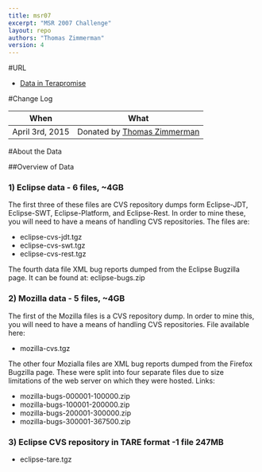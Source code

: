 ```yaml
---
title: msr07
excerpt: "MSR 2007 Challenge"
layout: repo
authors: "Thomas Zimmerman"
version: 4
---
```


#URL

 * [Data in Terapromise](https://terapromise.csc.ncsu.edu:8443/svn/repo/other/msr07)

#Change Log

When | What
---- | ----
April 3rd, 2015 | Donated by [Thomas Zimmerman](/repo/people/data-donors/promise4.html)

#About the Data

##Overview of Data

### 1) Eclipse data - 6 files, ~4GB
The first three of these files are CVS repository dumps form Eclipse-JDT, Eclipse-SWT, Eclipse-Platform, and Eclipse-Rest. In order to mine these, you will need to have a means of handling CVS repositories. The files are: 

 * eclipse-cvs-jdt.tgz
 * eclipse-cvs-swt.tgz
 * eclipse-cvs-rest.tgz

The fourth data file XML bug reports dumped from the Eclipse Bugzilla page. It can be found at:
eclipse-bugs.zip

### 2) Mozilla data - 5 files, ~4GB
The first of the Mozilla files is a CVS repository dump. In order to mine this, you will need to have a means of handling CVS repositories. File available here:
 
 * mozilla-cvs.tgz

The other four Mozialla files are XML bug reports dumped from the Firefox Bugzilla page. These were split into four separate files due to size limitations of the web server on which they were hosted. Links:

 * mozilla-bugs-000001-100000.zip
 * mozilla-bugs-100001-200000.zip
 * mozilla-bugs-200001-300000.zip
 * mozilla-bugs-300001-367500.zip

### 3) Eclipse CVS repository in TARE format -1 file 247MB

 * eclipse-tare.tgz
